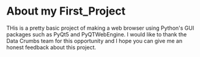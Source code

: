 #  About my First_Project
THis is a pretty basic project of making a web browser using Python's GUI packages such as PyQt5 and PyQTWebEngine. I would like to thank the Data Crumbs team for this opportunity and I hope you can give me an honest feedback about this project.
